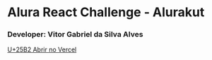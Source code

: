 # Alura React Challenge -  Alurakut

### Developer: Vitor Gabriel da Silva Alves

[ U+25B2 Abrir no Vercel](https://alurakut-flax-delta.vercel.app/)
